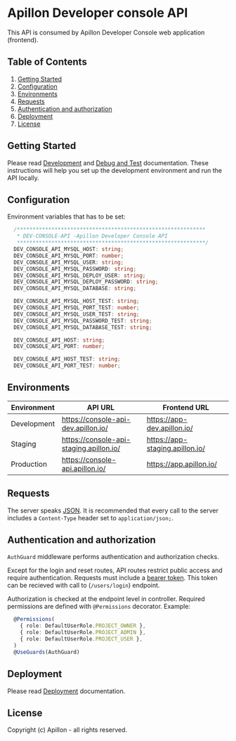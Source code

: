 # Apillon Developer console API

This API is consumed by Apillon Developer Console web application (frontend).

## Table of Contents

1. [Getting Started](#getting-started)
2. [Configuration](#configuration)
3. [Environments](#environments)
4. [Requests](#requests)
5. [Authentication and authorization](#authentication-and-authorization)
6. [Deployment](#deployment)
7. [License](#license)

## Getting Started

Please read [Development](../../docs/development.md) and [Debug and Test](../../docs/debug-and-test.md) documentation. These instructions will help you set up the development environment and run the API locally.

## Configuration

Environment variables that has to be set:

```ts
  /************************************************************
   * DEV-CONSOLE-API -Apillon Developer Console API
   ************************************************************/
  DEV_CONSOLE_API_MYSQL_HOST: string;
  DEV_CONSOLE_API_MYSQL_PORT: number;
  DEV_CONSOLE_API_MYSQL_USER: string;
  DEV_CONSOLE_API_MYSQL_PASSWORD: string;
  DEV_CONSOLE_API_MYSQL_DEPLOY_USER: string;
  DEV_CONSOLE_API_MYSQL_DEPLOY_PASSWORD: string;
  DEV_CONSOLE_API_MYSQL_DATABASE: string;

  DEV_CONSOLE_API_MYSQL_HOST_TEST: string;
  DEV_CONSOLE_API_MYSQL_PORT_TEST: number;
  DEV_CONSOLE_API_MYSQL_USER_TEST: string;
  DEV_CONSOLE_API_MYSQL_PASSWORD_TEST: string;
  DEV_CONSOLE_API_MYSQL_DATABASE_TEST: string;

  DEV_CONSOLE_API_HOST: string;
  DEV_CONSOLE_API_PORT: number;

  DEV_CONSOLE_API_HOST_TEST: string;
  DEV_CONSOLE_API_PORT_TEST: number;


```

## Environments

| Environment | API URL                                   | Frontend URL                              |
| ----------- | ---------------------------------------   | ---------------------------------------   |
| Development | <https://console-api-dev.apillon.io/>     | <https://app-dev.apillon.io/>             |
| Staging     | <https://console-api-staging.apillon.io/> | <https://app-staging.apillon.io/>         |
| Production  | <https://console-api.apillon.io/>         | <https://app.apillon.io/>                 |

## Requests

The server speaks [JSON](https://en.wikipedia.org/wiki/JSON). It is recommended that every call to the server includes a `Content-Type` header set to `application/json;`.

## Authentication and authorization

`AuthGuard` middleware performs authentication and authorization checks.

Except for the login and reset routes, API routes restrict public access and require authentication.
Requests must include a [bearer token](https://swagger.io/docs/specification/authentication/bearer-authentication/). This token can be recieved with call to (`/users/login`) endpoint.

Authorization is checked at the endpoint level in controller. Required permissions are defined with `@Permissions` decorator. Example:

```ts
  @Permissions(
    { role: DefaultUserRole.PROJECT_OWNER },
    { role: DefaultUserRole.PROJECT_ADMIN },
    { role: DefaultUserRole.PROJECT_USER },
  )
  @UseGuards(AuthGuard)
```

## Deployment

Please read [Deployment](../../docs/deployment.md) documentation.

## License

Copyright (c) Apillon - all rights reserved.
